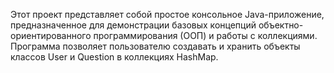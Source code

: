Этот проект представляет собой простое консольное Java-приложение, предназначенное для демонстрации базовых концепций объектно-ориентированного программирования (ООП) и работы с коллекциями. Программа позволяет пользователю создавать и хранить объекты классов User и Question в коллекциях HashMap.
